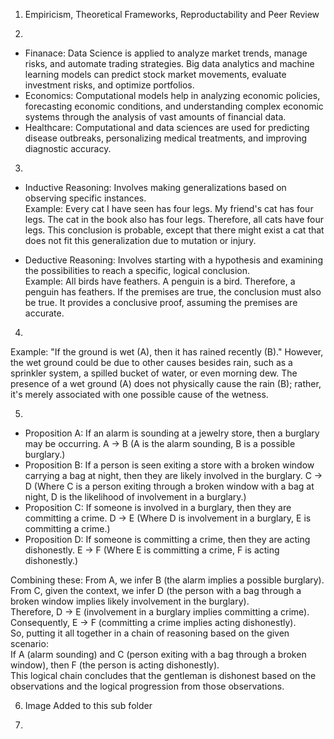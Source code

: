 1. Empiricism, Theoretical Frameworks, Reproductability and Peer Review  

2. 
* Finanace: Data Science is applied to analyze market trends, manage risks, and automate trading strategies. Big data analytics and machine learning models can predict stock market movements, evaluate investment risks, and optimize portfolios.  
* Economics: Computational models help in analyzing economic policies, forecasting economic conditions, and understanding complex economic systems through the analysis of vast amounts of financial data.  
* Healthcare: Computational and data sciences are used for predicting disease outbreaks, personalizing medical treatments, and improving diagnostic accuracy.  

3. 
* Inductive Reasoning: Involves making generalizations based on observing specific instances.  
Example: Every cat I have seen has four legs. My friend's cat has four legs. The cat in the book also has four legs. Therefore, all cats have four legs. This conclusion is probable, except that there might exist a cat that does not fit this generalization due to mutation or injury.  

* Deductive Reasoning: Involves starting with a hypothesis and examining the possibilities to reach a specific, logical conclusion.  
Example: All birds have feathers. A penguin is a bird. Therefore, a penguin has feathers. If the premises are true, the conclusion must also be true. It provides a conclusive proof, assuming the premises are accurate.

4.
Example: "If the ground is wet (A), then it has rained recently (B)." However, the wet ground could be due to other causes besides rain, such as a sprinkler system, a spilled bucket of water, or even morning dew. The presence of a wet ground (A) does not physically cause the rain (B); rather, it's merely associated with one possible cause of the wetness.

5.
* Proposition A: If an alarm is sounding at a jewelry store, then a burglary may be occurring. A → B (A is the alarm sounding, B is a possible burglary.)
* Proposition B: If a person is seen exiting a store with a broken window carrying a bag at night, then they are likely involved in the burglary. C → D (Where C is a person exiting through a broken window with a bag at night, D is the likelihood of involvement in a burglary.)
* Proposition C: If someone is involved in a burglary, then they are committing a crime. D → E (Where D is involvement in a burglary, E is committing a crime.)
* Proposition D: If someone is committing a crime, then they are acting dishonestly. E → F (Where E is committing a crime, F is acting dishonestly.)

Combining these:
From A, we infer B (the alarm implies a possible burglary).  
From C, given the context, we infer D (the person with a bag through a broken window implies likely involvement in the burglary).  
Therefore, D → E (involvement in a burglary implies committing a crime).  
Consequently, E → F (committing a crime implies acting dishonestly).  
So, putting it all together in a chain of reasoning based on the given scenario:  
If A (alarm sounding) and C (person exiting with a bag through a broken window), then F (the person is acting dishonestly).  
This logical chain concludes that the gentleman is dishonest based on the observations and the logical progression from those observations.  

6. Image Added to this sub folder

7.  
